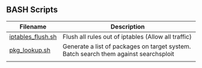 ## BASH Scripts


| Filename        | Description                                                                          |
|-----------------|--------------------------------------------------------------------------------------|
| [iptables_flush.sh](https://github.com/burmat/burmatscripts/blob/master/bash/iptables_flush.sh) | Flush all rules out of iptables (Allow all traffic) |
| [pkg_lookup.sh](https://github.com/burmat/burmatscripts/blob/master/bash/pkg_lookup.sh) | Generate a list of packages on target system. Batch search them against searchsploit |
|                 |                                                                                      |


